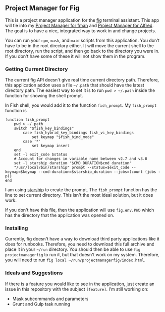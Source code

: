 ## Project Manager for Fig

This is a project manager application for the [fig](https://docs.withfig.com/) terminal 
assistant. This app will tie into my [Project Manager for fman](https://github.com/raguay/ProjectManager) 
and [Project Manager for Alfred](https://github.com/raguay/MyAlfred/blob/master/Alfred%204/Project%20Manager.alfredworkflow). 
The goal is to have a nice, integrated way to work in and change projects.

You can run your `npm`, `mask`, and `maid` scripts from this application. You don't have 
to be in the root directory either. It will move the current shell to the root directory, 
run the script, and then go back to the directory you were in. If you don't have some of these 
it will not show them in the program.

### Getting Current Directory

The current fig API doesn't give real time current directory path. Therefore, this application 
addon uses a file `~/.path` that should have the latest directory path. The easiest way to set 
it is to run `pwd > ~/.path` inside the function for showing the shell prompt.

In Fish shell, you would add it to the function `fish_prompt`. My `fish_prompt` function is 

```
function fish_prompt
    pwd > ~/.path
    switch "$fish_key_bindings"
        case fish_hybrid_key_bindings fish_vi_key_bindings
            set keymap "$fish_bind_mode"
        case '*'
            set keymap insert
    end
    set -l exit_code $status
    # Account for changes in variable name between v2.7 and v3.0
    set -l starship_duration "$CMD_DURATION$cmd_duration"
    "/usr/local/bin/starship" prompt --status=$exit_code --keymap=$keymap --cmd-duration=$starship_duration --jobs=(count (jobs -p))
end
```

I am using [starship](https://starship.rs/) to create the prompt. The `fish_prompt` function 
has the line to set current directory. This isn't the most ideal solution, but it does work. 

If you don't have this file, then the application will use `fig.env.PWD` which has the 
directory that the application was opened on.

### Installing

Currently, fig doesn't have a way to download third party applications like it does for 
runbooks. Therefore, you need to download this full archive and place it in your `~/run` 
directory. You should then be able to use `fig projectmanagerfig` to run it, but that doesn't 
work on my system. Therefore, you will need to run `fig local ~/run/projectmanagerfig/index.html`.

### Ideals and Suggestions

If there is a feature you would like to see in the application, just create an issue in this 
repository with the subject `[feature]`. I'm still working on:

- Mask subcommands and parameters
- Grunt and Gulp task running


